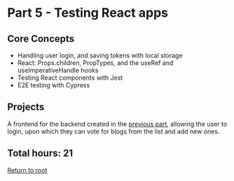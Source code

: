 # Part 5 - Testing React apps

## Core Concepts

- Handling user login, and saving tokens with local storage
- React: Props.children, PropTypes, and the useRef and useImperativeHandle hooks
- Testing React components with Jest
- E2E testing with Cypress

## Projects

A frontend for the backend created in the [previous part](https://github.com/jcmsmith/Full-Stack-open/tree/main/Part4), allowing the user to login, upon which they can vote for blogs from the list and add new ones.

## Total hours: 21

[Return to root](https://github.com/jcmsmith/Full-Stack-open)
